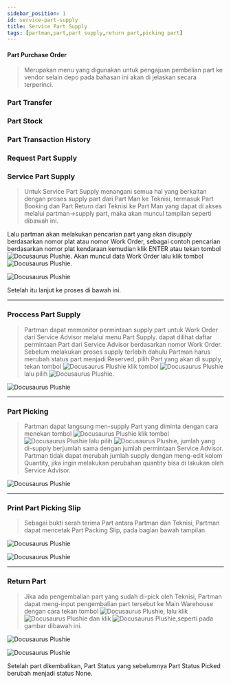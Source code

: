 ```yaml
---
sidebar_position: 1
id: service-part-supply
title: Service Part Supply
tags: [partman,part,part supply,return part,picking part]
---
```


#### Part Purchase Order
> Merupakan menu yang digunakan untuk pengajuan pembelian part ke vendor selain depo pada bahasan ini akan di jelaskan secara terperinci.

### Part Transfer

### Part Stock

### Part Transaction History

### Request Part Supply

### Service Part Supply

> Untuk Service Part Supply menangani semua hal yang berkaitan dengan proses supply part dari Part Man ke Teknisi, termasuk Part Booking dan Part Return dari Teknisi ke Part Man yang dapat di akses melalui partman->supply part, maka akan muncul tampilan seperti dibawah ini.


Lalu partman akan melakukan pencarian part yang akan disupply berdasarkan nomor plat atau nomor Work Order, sebagai contoh pencarian berdasarkan nomor plat kendaraan kemudian klik ENTER atau tekan tombol ![Docusaurus Plushie](/img/partman-og/service-part-supply/search.png). Akan muncul data Work Order lalu klik tombol ![Docusaurus Plushie](/img/partman-og/service-part-supply/supplypart.png).

![Docusaurus Plushie](/img/partman-og/service-part-supply/2.png)

Setelah itu lanjut ke proses di bawah ini.


---
### Proccess Part Supply

> Partman dapat memonitor permintaan supply part untuk Work Order dari Service Advisor melalui menu Part Supply. dapat dilihat daftar permintaan Part dari Service Advisor berdasarkan nomor Work Order. Sebelum melakukan proses supply terlebih dahulu Partman harus merubah status part menjadi Reserved, pilih Part yang akan di supply, tekan tombol ![Docusaurus Plushie](/img/partman-og/service-part-supply/duagaris.png) klik tombol ![Docusaurus Plushie](/img/partman-og/service-part-supply/reserve.png) lalu pilih ![Docusaurus Plushie](/img/partman-og/service-part-supply/yes-reserve.png). 

![Docusaurus Plushie](/img/partman-og/service-part-supply/3.png)


---
### Part Picking

> Partman dapat langsung men-supply Part yang diminta dengan cara menekan tombol ![Docusaurus Plushie](/img/partman-og/service-part-supply/duagaris.png) klik tombol ![Docusaurus Plushie](/img/partman-og/service-part-supply/pick.png) lalu pilih ![Docusaurus Plushie](/img/partman-og/service-part-supply/yes-picked.png), jumlah yang di-supply berjumlah sama dengan jumlah permintaan Service Advisor. Partman tidak dapat merubah jumlah supply dengan meng-edit kolom Quantity, jika ingin melakukan perubahan quantity bisa di lakukan oleh Service Advisor.

![Docusaurus Plushie](/img/partman-og/service-part-supply/4.png)


---
### Print Part Picking Slip

> Sebagai bukti serah terima Part antara Partman dan Teknisi, Partman dapat mencetak Part Packing Slip, pada bagian bawah tampilan.

![Docusaurus Plushie](/img/partman-og/service-part-supply/5.png)

![Docusaurus Plushie](/img/partman-og/service-part-supply/6.png)


---
### Return Part

> Jika ada pengembalian part yang sudah di-pick oleh Teknisi, Partman dapat meng-input pengembalian part tersebut ke Main Warehouse dengan cara tekan tombol ![Docusaurus Plushie](/img/partman-og/service-part-supply/duagaris.png), lalu klik ![Docusaurus Plushie](/img/partman-og/service-part-supply/return.png) dan klik ![Docusaurus Plushie](/img/partman-og/service-part-supply/yes-return.png),seperti pada gambar dibawah ini.

![Docusaurus Plushie](/img/partman-og/service-part-supply/7.png)

![Docusaurus Plushie](/img/partman-og/service-part-supply/8.png)

Setelah part dikembalikan, Part Status yang sebelumnya Part Status Picked berubah menjadi status None.